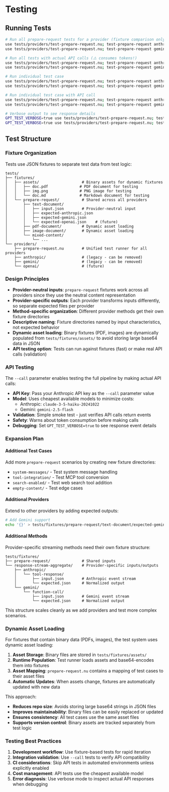 # Testing

## Running Tests

```bash
# Run all prepare-request tests for a provider (fixture comparison only)
use tests/providers/test-prepare-request.nu; test-prepare-request anthropic
use tests/providers/test-prepare-request.nu; test-prepare-request gemini

# Run all tests with actual API calls (⚠️ consumes tokens!)
use tests/providers/test-prepare-request.nu; test-prepare-request anthropic --call "your-anthropic-api-key"
use tests/providers/test-prepare-request.nu; test-prepare-request gemini --call "your-gemini-api-key"

# Run individual test case
use tests/providers/test-prepare-request.nu; test-prepare-request anthropic image-document
use tests/providers/test-prepare-request.nu; test-prepare-request gemini text-document

# Run individual test case with API call
use tests/providers/test-prepare-request.nu; test-prepare-request anthropic text-document --call "your-anthropic-api-key"
use tests/providers/test-prepare-request.nu; test-prepare-request gemini text-document --call "your-gemini-api-key"

# Verbose output to see response details
GPT_TEST_VERBOSE=true use tests/providers/test-prepare-request.nu; test-prepare-request anthropic --call "your-anthropic-api-key"
GPT_TEST_VERBOSE=true use tests/providers/test-prepare-request.nu; test-prepare-request gemini --call "your-gemini-api-key"
```

## Test Structure

### Fixture Organization

Tests use JSON fixtures to separate test data from test logic:

```
tests/
├── fixtures/
│   ├── assets/                   # Binary assets for dynamic fixtures
│   │   ├── doc.pdf              # PDF document for testing
│   │   ├── img.png              # PNG image for testing  
│   │   └── doc.md               # Markdown document for testing
│   └── prepare-request/          # Shared across all providers
│       ├── text-document/
│       │   ├── input.json        # Provider-neutral input
│       │   ├── expected-anthropic.json
│       │   ├── expected-gemini.json
│       │   └── expected-openai.json    # (future)
│       ├── pdf-document/         # Dynamic asset loading
│       ├── image-document/       # Dynamic asset loading
│       └── mixed-content/
│           └── ...
└── providers/
    ├── prepare-request.nu        # Unified test runner for all providers
    ├── anthropic/                # (legacy - can be removed)
    ├── gemini/                   # (legacy - can be removed)
    └── openai/                   # (future)
```

### Design Principles

- **Provider-neutral inputs**: `prepare-request` fixtures work across all providers since they use the neutral content representation
- **Provider-specific outputs**: Each provider transforms inputs differently, so separate expected files per provider
- **Method-specific organization**: Different provider methods get their own fixture directories
- **Descriptive naming**: Fixture directories named by input characteristics, not expected behavior
- **Dynamic asset loading**: Binary fixtures (PDF, images) are dynamically populated from `tests/fixtures/assets/` to avoid storing large base64 data in JSON
- **API testing option**: Tests can run against fixtures (fast) or make real API calls (validation)

### API Testing

The `--call` parameter enables testing the full pipeline by making actual API calls:

- **API Key**: Pass your Anthropic API key as the `--call` parameter value
- **Model**: Uses cheapest available models to minimize costs:
  - Anthropic: `claude-3-5-haiku-20241022`
  - Gemini: `gemini-2.5-flash`
- **Validation**: Simple smoke test - just verifies API calls return events
- **Safety**: Warns about token consumption before making calls
- **Debugging**: Set `GPT_TEST_VERBOSE=true` to see response event details

### Expansion Plan

#### Additional Test Cases
Add more `prepare-request` scenarios by creating new fixture directories:
- `system-messages/` - Test system message handling  
- `tool-integration/` - Test MCP tool conversion
- `search-enabled/` - Test web search tool addition
- `empty-content/` - Test edge cases

#### Additional Providers
Extend to other providers by adding expected outputs:
```bash
# Add Gemini support
echo '{}' > tests/fixtures/prepare-request/text-document/expected-gemini.json
```

#### Additional Methods
Provider-specific streaming methods need their own fixture structure:
```
tests/fixtures/
├── prepare-request/              # Shared inputs
└── response-stream-aggregate/    # Provider-specific inputs/outputs
    ├── anthropic/
    │   └── tool-response/
    │       ├── input.json        # Anthropic event stream
    │       └── expected.json     # Normalized output
    └── gemini/
        └── function-call/
            ├── input.json        # Gemini event stream  
            └── expected.json     # Normalized output
```

This structure scales cleanly as we add providers and test more complex scenarios.

### Dynamic Asset Loading

For fixtures that contain binary data (PDFs, images), the test system uses dynamic asset loading:

1. **Asset Storage**: Binary files are stored in `tests/fixtures/assets/`
2. **Runtime Population**: Test runner loads assets and base64-encodes them into fixtures
3. **Asset Mapping**: `prepare-request.nu` contains a mapping of test cases to their asset files
4. **Automatic Updates**: When assets change, fixtures are automatically updated with new data

This approach:
- **Reduces repo size**: Avoids storing large base64 strings in JSON files
- **Improves maintainability**: Binary files can be easily replaced or updated
- **Ensures consistency**: All test cases use the same asset files
- **Supports version control**: Binary assets are tracked separately from test logic

### Testing Best Practices

1. **Development workflow**: Use fixture-based tests for rapid iteration
2. **Integration validation**: Use `--call` tests to verify API compatibility 
3. **CI considerations**: Skip API tests in automated environments unless explicitly enabled
4. **Cost management**: API tests use the cheapest available model
5. **Error diagnosis**: Use verbose mode to inspect actual API responses when debugging